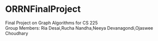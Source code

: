 # ORRNFinalProject
Final Project on Graph Algorithms for CS 225\
Group Members: Ria Desai,Rucha Nandha,Neeya Devanagondi,Ojaswee Choudhary
